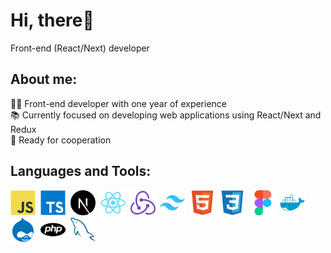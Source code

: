 <h1 align="left">
  Hi, there👋 
</h1>
<p align="left">Front-end (React/Next) developer</p>
<h2 align="left">About me:</h2>
<p align="left">
  👩‍💻 Front-end developer with one year of experience <br />
  📚 Currently focused on developing web applications using React/Next and Redux<br />
  📌 Ready for cooperation
</p>
<h2 align="left">Languages and Tools:</h2>
<div>
  <img
    src="https://github.com/devicons/devicon/blob/master/icons/javascript/javascript-original.svg"
    title="JavaScript"
    alt="JavaScript"
    width="40"
    height="40"
  />&nbsp;
  <img
    src="https://github.com/devicons/devicon/blob/master/icons/typescript/typescript-original.svg"
    title="TypeScript"
    alt="TypeScript"
    width="40"
    height="40"
  />&nbsp;
    <img
    src="https://github.com/devicons/devicon/blob/master/icons/nextjs/nextjs-original.svg"
    title="Next"
    alt="Next"
    width="40"
    height="40"
  />&nbsp;
  <img
    src="https://github.com/devicons/devicon/blob/master/icons/react/react-original.svg"
    title="React"
    alt="React"
    width="40"
    height="40"
  />&nbsp;
  <img
    src="https://github.com/devicons/devicon/blob/master/icons/redux/redux-original.svg"
    title="Redux"
    alt="Redux "
    width="40"
    height="40"
  />&nbsp;
    <img
    src="https://github.com/devicons/devicon/blob/master/icons/tailwindcss/tailwindcss-plain.svg"
    title="Tailwindcss"
    alt="Tailwindcss"
    width="40"
    height="40"
  />&nbsp;
  <img
    src="https://github.com/devicons/devicon/blob/master/icons/html5/html5-original.svg"
    title="HTML5"
    alt="HTML"
    width="40"
    height="40"
  />&nbsp;
  <img
    src="https://github.com/devicons/devicon/blob/master/icons/css3/css3-original.svg"
    title="CSS"
    alt="CSS"
    width="40"
    height="40"
  />&nbsp;
    <img
    src="https://github.com/devicons/devicon/blob/master/icons/figma/figma-original.svg"
    title="Figma"
    alt="Figma"
    width="40"
    height="40"
  />&nbsp;
  <img
    src="https://github.com/devicons/devicon/blob/master/icons/docker/docker-plain.svg"
    title="Docker"
    alt="Docker"
    width="40"
    height="40"
  />&nbsp;
    <img
    src="https://github.com/devicons/devicon/blob/master/icons/drupal/drupal-plain.svg"
    title="Drupal"
    alt="Drupal"
    width="40"
    height="40"
  />&nbsp;
   <img
    src="https://github.com/devicons/devicon/blob/master/icons/php/php-plain.svg"
    title="PHP"
    alt="PHP"
    width="40"
    height="40"
  />&nbsp;
  <img
    src="https://github.com/devicons/devicon/blob/master/icons/mysql/mysql-plain.svg"
    title="MySQL"
    alt="MySQL"
    width="40"
    height="40"
  />
</div>
